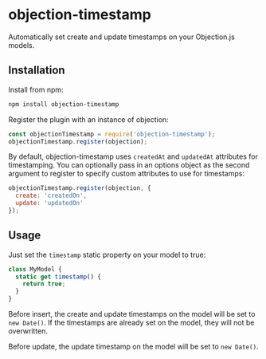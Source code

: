 # objection-timestamp
Automatically set create and update timestamps on your Objection.js models.

## Installation
Install from npm:

```bash
npm install objection-timestamp
```

Register the plugin with an instance of objection:

```js
const objectionTimestamp = require('objection-timestamp');
objectionTimestamp.register(objection);
```

By default, objection-timestamp uses `createdAt` and `updatedAt` attributes for timestamping. You can optionally pass in an options object as the second argument to register to specify custom attributes to use for timestamps:

```js
objectionTimestamp.register(objection, {
  create: 'createdOn',
  update: 'updatedOn'
});
```

## Usage
Just set the `timestamp` static property on your model to true:

```js
class MyModel {
  static get timestamp() {
    return true;
  }
}
```

Before insert, the create and update timestamps on the model will be set to `new Date()`. If the timestamps are already set on the model, they will not be overwritten.

Before update, the update timestamp on the model will be set to `new Date()`.
